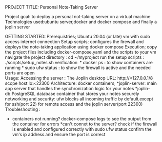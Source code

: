 PROJECT TITLE: Personal Note-Taking Server

Project goal: to deploy a personal not-taking server on a virtual machine
Technologies used:ubuntu server,docker and docker compose and finally a joplin server

GETTING STARTED:
 Prerequistries;
   Ubuntu 20.04 (or late) vm with sudo access
   internet connection
Setup scripts;
    configures the firewall and deploys the note-taking application using docker compose
Execution;
    copy the project files including docker-compose.yaml and the scripts to your vm
    navigate the project directory : cd ~/myproject
    run the setup scripts : ./scripts/setup_notes.sh
verification:
     * docker ps : to show containers are running
     * sudo ufw status : to show the firewall is active and the needed ports are open\
Usage: 
 Accessing the server : The Joplin desktop
 URL: http://<127.0.0.1/8 scope host lo>:22300
Architecture:
 docker containers;
    *joplin-server: main app server that handles the synchronization logic for your notes
    *joplin-db:PostgreSQL database container that stores your notes securely
 networking and security: ufw blocks all incoming traffic by default,except for ssh(port 22) for remote access and the joplin server(port 22300)
Troubleshooting : 
* containers not running? docker-compose logs to see the output from the container for errors
*can't connet to the server? 
    check if the firewall is enabled and configured correctly with sudo ufw status
      confirm the vm's ip address and ensure the port is correct 
     
